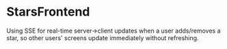 # StarsFrontend

Using SSE for real-time server->client updates when a user adds/removes a star, so other users' screens update immediately without refreshing.